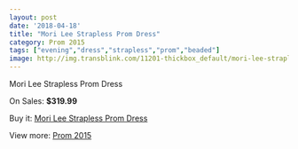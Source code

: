 ```yaml
---
layout: post
date: '2018-04-18'
title: "Mori Lee Strapless Prom Dress"
category: Prom 2015
tags: ["evening","dress","strapless","prom","beaded"]
image: http://img.transblink.com/11201-thickbox_default/mori-lee-strapless-prom-dress.jpg
---
```

Mori Lee Strapless Prom Dress

On Sales: **$319.99**
<a href="https://www.transblink.com/en/prom-2015/3642-mori-lee-strapless-prom-dress.html"><amp-img layout="responsive" width="600" height="600" src="//img.transblink.com/11201-thickbox_default/mori-lee-strapless-prom-dress.jpg" alt="Mori Lee Strapless Prom Dress 0" /></a>
<a href="https://www.transblink.com/en/prom-2015/3642-mori-lee-strapless-prom-dress.html"><amp-img layout="responsive" width="600" height="600" src="//img.transblink.com/11203-thickbox_default/mori-lee-strapless-prom-dress.jpg" alt="Mori Lee Strapless Prom Dress 1" /></a>
<a href="https://www.transblink.com/en/prom-2015/3642-mori-lee-strapless-prom-dress.html"><amp-img layout="responsive" width="600" height="600" src="//img.transblink.com/11202-thickbox_default/mori-lee-strapless-prom-dress.jpg" alt="Mori Lee Strapless Prom Dress 2" /></a>

Buy it: [Mori Lee Strapless Prom Dress](https://www.transblink.com/en/prom-2015/3642-mori-lee-strapless-prom-dress.html "Mori Lee Strapless Prom Dress")

View more: [Prom 2015](https://www.transblink.com/en/10-prom-2015 "Prom 2015")